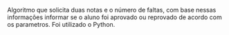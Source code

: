 Algoritmo que solicita duas notas e o número de faltas, com base nessas informações informar se o aluno foi aprovado ou reprovado de acordo com os parametros. 
Foi utilizado o Python.
